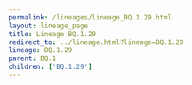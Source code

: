 ```yaml
---
permalink: /lineages/lineage_BQ.1.29.html
layout: lineage_page
title: Lineage BQ.1.29
redirect_to: ../lineage.html?lineage=BQ.1.29
lineage: BQ.1.29
parent: BQ.1
children: ['BQ.1.29']
---
```

